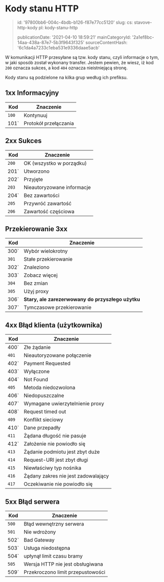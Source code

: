 Kody stanu HTTP
===============

> id: '97800bb6-004c-4bdb-b126-f87e77cc5120'
> slug:
> 	cs: stavove-http-kody
> 	pl: kody-stanu-http
> 
> publicationDate: '2021-04-10 18:59:21'
> mainCategoryId: '2a1ef8bc-14aa-438a-87e7-5b3f9643f325'
> sourceContentHash: '6c1da4a7233c1eba531e9336daae5acb'

W komunikacji HTTP przesyłane są tzw. kody stanu, czyli informacje o tym, w jaki sposób został wykonany transfer. Jestem pewien, że wiesz, iż kod `200` oznacza sukces, a kod `404` oznacza nieistniejącą stronę.

Kody stanu są podzielone na kilka grup według ich prefiksu.

1xx Informacyjny
--------------

| Kod | Znaczenie |
|-------|--------|
| `100` | Kontynuuj |
| 101` | Protokół przełączania |

2xx Sukces
----------

| Kod | Znaczenie |
|-------|--------|
| `200` | OK (wszystko w porządku) |
|201` | Utworzono |
|202` | Przyjęte |
| `203` | Nieautoryzowane informacje |
|204` | Bez zawartości |
| `205` | Przywróć zawartość |
| `206` | Zawartość częściowa |

Przekierowanie 3xx
----------------

| Kod | Znaczenie |
|-------|--------|
| 300` | Wybór wielokrotny |
| `301` | Stałe przekierowanie |
| 302` | Znaleziono |
| 303` | Zobacz więcej |
| `304` | Bez zmian |
| `305` | Użyj proxy |
| 306` | **Stary, ale zarezerwowany do przyszłego użytku** |
| 307` | Tymczasowe przekierowanie |

4xx Błąd klienta (użytkownika)
-----------------------------

| Kod | Znaczenie |
|-------|--------|
| 400` | Złe żądanie |
| `401` | Nieautoryzowane połączenie |
| 402` | Payment Requested |
| 403` | Wyłączone |
| 404` | Not Found |
| `405` | Metoda niedozwolona |
| 406` | Niedopuszczalne |
| 407` | Wymagane uwierzytelnienie proxy |
| 408` | Request timed out |
| `409` | Konflikt sieciowy |
| 410` | Dane przepadły |
| `411` | Żądana długość nie pasuje |
| 412` | Założenie nie powiodło się |
| `413` | Żądanie podmiotu jest zbyt duże |
| `414` | Request-URI jest zbyt długi |
| `415` | Niewłaściwy typ nośnika |
| `416` | Żądany zakres nie jest zadowalający |
| `417` | Oczekiwanie nie powiodło się |

5xx Błąd serwera
--------------

| Kod | Znaczenie |
|-------|--------|
| `500` | Błąd wewnętrzny serwera |
| `501` | Nie wdrożony |
| 502` | Bad Gateway |
| 503` | Usługa niedostępna |
| 504` | upłynął limit czasu bramy |
| `505` | Wersja HTTP nie jest obsługiwana |
| 509` | Przekroczono limit przepustowości |
